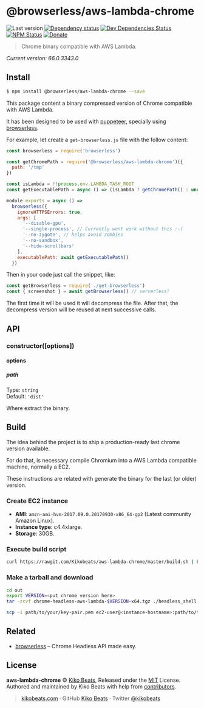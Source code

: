 # @browserless/aws-lambda-chrome

![Last version](https://img.shields.io/github/tag/Kikobeats/aws-lambda-chrome.svg?style=flat-square)
[![Dependency status](https://img.shields.io/david/Kikobeats/aws-lambda-chrome.svg?style=flat-square)](https://david-dm.org/@browserless/aws-lambda-chrome)
[![Dev Dependencies Status](https://img.shields.io/david/dev/Kikobeats/aws-lambda-chrome.svg?style=flat-square)](https://david-dm.org/@browserless/aws-lambda-chrome#info=devDependencies)
[![NPM Status](https://img.shields.io/npm/dm/@browserless/aws-lambda-chrome.svg?style=flat-square)](https://www.npmjs.org/package/aws-lambda-chrome)
[![Donate](https://img.shields.io/badge/donate-paypal-blue.svg?style=flat-square)](https://paypal.me/microlinkhq)

> Chrome binary compatible with AWS Lambda.

*Current version: 66.0.3343.0*

## Install

```bash
$ npm install @browserless/aws-lambda-chrome --save
```

This package content a binary compressed version of Chrome compatible with AWS Lambda.

It has been designed to be used with [puppeteer](https://github.com/GoogleChrome/puppeteer), specially using [browserless](https://github.com/Kikobeats/browserless).

For example, let create a `get-browserless.js` file with the follow content:

```js
const browserless = require('browserless')

const getChromePath = require('@browserless/aws-lambda-chrome')({
  path: '/tmp'
})

const isLambda = !!process.env.LAMBDA_TASK_ROOT
const getExecutablePath = async () => (isLambda ? getChromePath() : undefined)

module.exports = async () =>
  browserless({
    ignoreHTTPSErrors: true,
    args: [
      '--disable-gpu',
      '--single-process', // Currently wont work without this :-(
      '--no-zygote', // helps avoid zombies
      '--no-sandbox',
      '--hide-scrollbars'
    ],
    executablePath: await getExecutablePath()
  })
```

Then in your code just call the snippet, like:

```js
const getBrowserless = require('./get-browserless')
const { screenshot } = await getBrowserless() // serverless!
```

The first time it will be used it will decompress the file. After that, the decompress version will be reused at next successive calls.

## API

### constructor([options])

#### options

##### path

Type: `string`<br>
Default: `'dist'`

Where extract the binary.

## Build

The idea behind the project is to ship a production-ready last chrome version available.

For do that, is necessary compile Chromium into a AWS Lambda compatible machine, normally a EC2.

These instructions are related with generate the binary for the last (or older) version.

### Create EC2 instance

- **AMI**: `amzn-ami-hvm-2017.09.0.20170930-x86_64-gp2` (Latest community Amazon Linux).
- **Instance type**: c4.4xlarge.
- **Storage**: 30GB.

### Execute build script


```sh
curl https://rawgit.com/Kikobeats/aws-lambda-chrome/master/build.sh | bash
```

### Make a tarball and download


```bash
cd out
export VERSION=<put chrome version here>
tar -zcvf chrome-headless-aws-lambda-$VERSION-x64.tgz ./headless_shell

scp -i path/to/your/key-pair.pem ec2-user@<instance-hostname>:path/to/tarball ./
```

## Related

- [browserless](https://github.com/Kikobeats/browserless) – Chrome Headless API made easy.

## License

**aws-lambda-chrome** © [Kiko Beats](https://kikobeats.com), Released under the [MIT](https://github.com/microlinkhq/@aws-lambda-chrome/blob/master/LICENSE.md) License.<br>
Authored and maintained by Kiko Beats with help from [contributors](https://github.com/microlinkhq/@aws-lambda-chrome/contributors).

> [kikobeats.com](https://kikobeats.com) · GitHub [Kiko Beats](https://github.com/kikobeats) · Twitter [@kikobeats](https://twitter.com/kikobeats)
